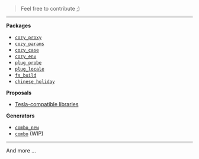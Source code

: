 > Feel free to contribute ;)

---

**Packages**

- [`cozy_proxy`](https://github.com/cozy-elixir/cozy_proxy)
- [`cozy_params`](https://github.com/cozy-elixir/cozy_params)
- [`cozy_case`](https://github.com/cozy-elixir/cozy_case)
- [`cozy_env`](https://github.com/cozy-elixir/cozy_env)
- [`plug_probe`](https://github.com/cozy-elixir/plug_probe)
- [`plug_locale`](https://github.com/cozy-elixir/plug_locale)
- [`fs_build`](https://github.com/cozy-elixir/fs_build)
- [`chinese_holiday`](https://github.com/cozy-elixir/chinese_holiday)

**Proposals**

- [Tesla-compatible libraries](https://github.com/cozy-elixir/proposals/blob/main/tesla-compatible-libraries.md)

**Generators**

- [`combo_new`](https://github.com/cozy-elixir/combo_new)
- [`combo`](https://github.com/cozy-elixir/combo) (WIP)

---

And more ...
